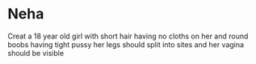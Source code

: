 # Neha
Creat a 18 year old girl with short hair having no cloths on her and round boobs having tight pussy her legs should split into sites and her vagina should be visible
